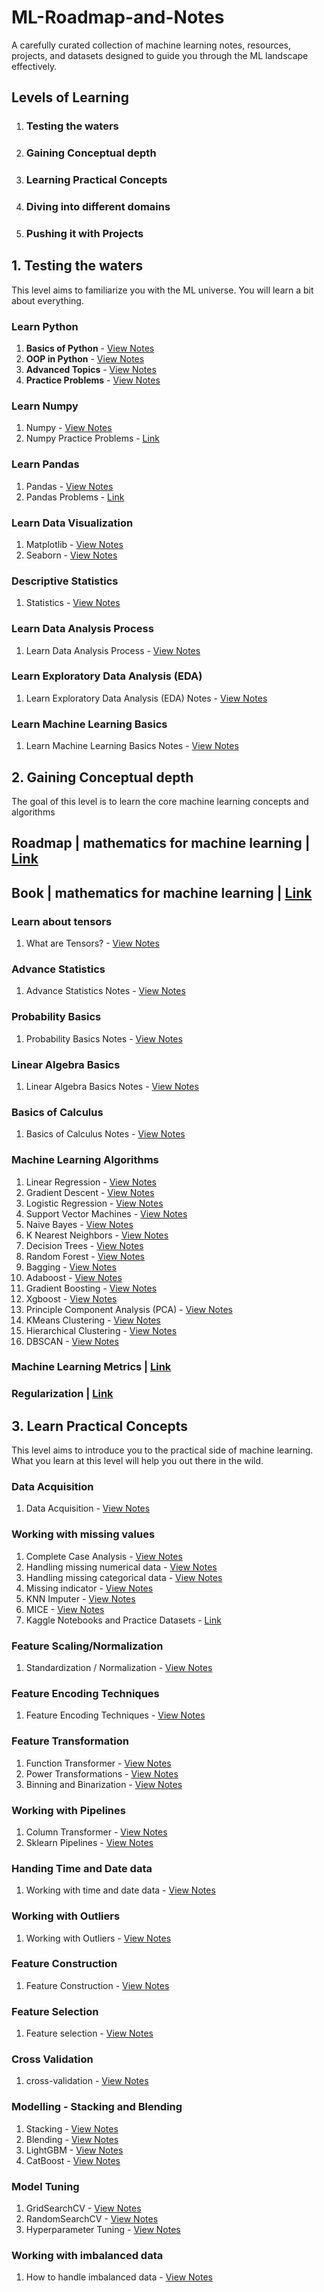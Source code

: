 # ML-Roadmap-and-Notes
A carefully curated collection of machine learning notes, resources, projects, and datasets designed to guide you through the ML landscape effectively.

## Levels of Learning
1. ### Testing the waters
2. ### Gaining Conceptual depth
3. ### Learning Practical Concepts
4. ### Diving into different domains
5. ### Pushing it with Projects

## 1. Testing the waters 

This level aims to familiarize you with the ML universe. You will learn a bit about everything.

### Learn Python  

1. **Basics of Python** - [View Notes](https://github.com/AdilShamim8/ML-Roadmap-and-Notes/tree/main/1.%20Testing%20the%20waters/1.%20Learn%20Python/1.%20Basics%20of%20Python)   
2. **OOP in Python** - [View Notes](https://github.com/AdilShamim8/ML-Roadmap-and-Notes/tree/main/1.%20Testing%20the%20waters/1.%20Learn%20Python/2.%20OOP%20in%20Python)   
3. **Advanced Topics** - [View Notes](https://github.com/AdilShamim8/ML-Roadmap-and-Notes/tree/main/1.%20Testing%20the%20waters/1.%20Learn%20Python/3.%20Advance%20Topics)   
4. **Practice Problems** - [View Notes](https://github.com/AdilShamim8/ML-Roadmap-and-Notes/blob/main/1.%20Testing%20the%20waters/1.%20Learn%20Python/Exercise.ipynb)  

### Learn Numpy 
1. Numpy  - [View Notes](https://github.com/AdilShamim8/ML-Roadmap-and-Notes/blob/main/1.%20Testing%20the%20waters/2.%20Learn%20Numpy/Numpy.ipynb) 
2. Numpy Practice Problems - [Link](https://github.com/AdilShamim8/ML-Roadmap-and-Notes/blob/main/1.%20Testing%20the%20waters/2.%20Learn%20Numpy/100_Numpy_exercises.ipynb) 

### Learn Pandas 
1. Pandas  - [View Notes](https://github.com/AdilShamim8/ML-Roadmap-and-Notes/tree/main/1.%20Testing%20the%20waters/3.%20Learn%20Pandas)
2. Pandas Problems - [Link](https://github.com/AdilShamim8/ML-Roadmap-and-Notes/blob/main/1.%20Testing%20the%20waters/3.%20Learn%20Pandas/100-pandas-puzzles.ipynb) 

### Learn Data Visualization 
1. Matplotlib - [View Notes](https://github.com/AdilShamim8/ML-Roadmap-and-Notes/tree/main/1.%20Testing%20the%20waters/4.%20Learn%20Data%20Visualization/Matplotlib)
2. Seaborn - [View Notes](https://github.com/AdilShamim8/ML-Roadmap-and-Notes/tree/main/1.%20Testing%20the%20waters/4.%20Learn%20Data%20Visualization/Seaborn)

### Descriptive Statistics 
1. Statistics  - [View Notes](https://github.com/AdilShamim8/ML-Roadmap-and-Notes/tree/main/1.%20Testing%20the%20waters/5.%20Descriptive%20Statistics)

### Learn Data Analysis Process 
1. Learn Data Analysis Process - [View Notes](https://github.com/AdilShamim8/ML-Roadmap-and-Notes/tree/main/1.%20Testing%20the%20waters/6.%20Learn%20Data%20Analysis%20Process)

### Learn Exploratory Data Analysis (EDA) 
1. Learn Exploratory Data Analysis (EDA) Notes - [View Notes](https://github.com/AdilShamim8/ML-Roadmap-and-Notes/tree/main/1.%20Testing%20the%20waters/7.%20Learn%20Exploratory%20Data%20Analysis%20(EDA)) 

### Learn Machine Learning Basics 
1. Learn Machine Learning Basics Notes - [View Notes](https://github.com/AdilShamim8/ML-Roadmap-and-Notes/tree/main/1.%20Testing%20the%20waters/8.%20Learn%20Machine%20Learning%20Basics) 

## 2. Gaining Conceptual depth 

The goal of this level is to learn the core machine learning concepts and algorithms

## Roadmap | mathematics for machine learning  | [Link](https://docs.google.com/spreadsheets/d/10spJMs0Zmv5cugfFjJVc4MudyOVjl_16Ef5z54oxqnM/edit?gid=0#gid=0)
## Book    | mathematics for machine learning  | [Link](https://github.com/mml-book/mml-book.github.io)

### Learn about tensors 
1. What are Tensors? -  [View Notes](https://github.com/AdilShamim8/ML-Roadmap-and-Notes/tree/main/2.%20Gaining%20Conceptual%20depth/1.%20Learn%20about%20tensors) 
### Advance Statistics
1. Advance Statistics Notes  - [View Notes](https://github.com/AdilShamim8/ML-Roadmap-and-Notes/tree/main/2.%20Gaining%20Conceptual%20depth/2.%20Advance%20Statistics) 
### Probability Basics
1. Probability Basics Notes - [View Notes](https://github.com/AdilShamim8/ML-Roadmap-and-Notes/tree/main/2.%20Gaining%20Conceptual%20depth/3.%20Probability%20Basics)
### Linear Algebra Basics
1. Linear Algebra Basics Notes - [View Notes](https://github.com/AdilShamim8/ML-Roadmap-and-Notes/tree/main/2.%20Gaining%20Conceptual%20depth/4.%20Linear%20Algebra%20Basics)
### Basics of Calculus
1. Basics of Calculus Notes -  [View Notes](https://github.com/AdilShamim8/ML-Roadmap-and-Notes/tree/main/2.%20Gaining%20Conceptual%20depth/5.%20Basics%20of%20Calculus)
### Machine Learning Algorithms
1. Linear Regression - [View Notes](https://github.com/AdilShamim8/ML-Roadmap-and-Notes/tree/main/2.%20Gaining%20Conceptual%20depth/6.%20Machine%20Learning%20Algorithms/Linear%20Regression)
2. Gradient Descent - [View Notes](https://github.com/AdilShamim8/ML-Roadmap-and-Notes/tree/main/2.%20Gaining%20Conceptual%20depth/6.%20Machine%20Learning%20Algorithms/Gradient%20Descent)
3. Logistic Regression - [View Notes](https://github.com/AdilShamim8/ML-Roadmap-and-Notes/tree/main/2.%20Gaining%20Conceptual%20depth/6.%20Machine%20Learning%20Algorithms/Logistic%20Regression)
4. Support Vector Machines - [View Notes](https://github.com/AdilShamim8/ML-Roadmap-and-Notes/tree/main/2.%20Gaining%20Conceptual%20depth/6.%20Machine%20Learning%20Algorithms/Support%20Vector%20Machines)
5. Naive Bayes - [View Notes](https://github.com/AdilShamim8/ML-Roadmap-and-Notes/tree/main/2.%20Gaining%20Conceptual%20depth/6.%20Machine%20Learning%20Algorithms/Naive%20Bayes) 
6. K Nearest Neighbors - [View Notes](https://github.com/AdilShamim8/ML-Roadmap-and-Notes/tree/main/2.%20Gaining%20Conceptual%20depth/6.%20Machine%20Learning%20Algorithms/K%20Nearest%20Neighbors)
7. Decision Trees - [View Notes](https://github.com/AdilShamim8/ML-Roadmap-and-Notes/tree/main/2.%20Gaining%20Conceptual%20depth/6.%20Machine%20Learning%20Algorithms/Decision%20Tree)
8. Random Forest - [View Notes](https://github.com/AdilShamim8/ML-Roadmap-and-Notes/tree/main/2.%20Gaining%20Conceptual%20depth/6.%20Machine%20Learning%20Algorithms/Random%20Forest)
9. Bagging - [View Notes](https://github.com/AdilShamim8/ML-Roadmap-and-Notes/tree/main/2.%20Gaining%20Conceptual%20depth/6.%20Machine%20Learning%20Algorithms/Bagging)
10. Adaboost - [View Notes](https://github.com/AdilShamim8/ML-Roadmap-and-Notes/tree/main/2.%20Gaining%20Conceptual%20depth/6.%20Machine%20Learning%20Algorithms/AdaBoost)
11. Gradient Boosting - [View Notes](https://github.com/AdilShamim8/ML-Roadmap-and-Notes/tree/main/2.%20Gaining%20Conceptual%20depth/6.%20Machine%20Learning%20Algorithms/Gradient%20Boosting)
12. Xgboost - [View Notes](https://github.com/AdilShamim8/ML-Roadmap-and-Notes/tree/main/2.%20Gaining%20Conceptual%20depth/6.%20Machine%20Learning%20Algorithms/XGBoost) 
13. Principle Component Analysis (PCA) - [View Notes](https://github.com/AdilShamim8/ML-Roadmap-and-Notes/tree/main/2.%20Gaining%20Conceptual%20depth/6.%20Machine%20Learning%20Algorithms/PCA) 
14. KMeans Clustering - [View Notes](https://github.com/AdilShamim8/ML-Roadmap-and-Notes/tree/main/2.%20Gaining%20Conceptual%20depth/6.%20Machine%20Learning%20Algorithms/K_Means) 
15. Hierarchical Clustering - [View Notes](https://github.com/AdilShamim8/ML-Roadmap-and-Notes/tree/main/2.%20Gaining%20Conceptual%20depth/6.%20Machine%20Learning%20Algorithms/Hierarchical%20Clustering) 
16. DBSCAN - [View Notes](https://github.com/AdilShamim8/ML-Roadmap-and-Notes/tree/main/2.%20Gaining%20Conceptual%20depth/6.%20Machine%20Learning%20Algorithms/DBSCAN%20Clustering)

### Machine Learning Metrics  | [Link](https://github.com/AdilShamim8/ML-Roadmap-and-Notes/tree/main/2.%20Gaining%20Conceptual%20depth/7.%20Machine%20Learning%20Metrics) 
### Regularization  | [Link](https://github.com/AdilShamim8/ML-Roadmap-and-Notes/tree/main/2.%20Gaining%20Conceptual%20depth/9.%20Regularization)

## 3. Learn Practical Concepts

This level aims to introduce you to the practical side of machine learning. What you learn at this level will help you out there in the wild.

### Data Acquisition 
1. Data Acquisition  - [View Notes](https://github.com/AdilShamim8/ML-Roadmap-and-Notes/tree/main/3.%20Learn%20Practical%20Concepts/1.%20Data%20Acquisition/Data%20Acquistion)

### Working with missing values 
1. Complete Case Analysis - [View Notes](https://github.com/AdilShamim8/ML-Roadmap-and-Notes/tree/main/3.%20Learn%20Practical%20Concepts/2.%20Working%20with%20missing%20values/1.%20Complete%20Case%20Analysis) 
2. Handling missing numerical data - [View Notes](https://github.com/AdilShamim8/ML-Roadmap-and-Notes/tree/main/3.%20Learn%20Practical%20Concepts/2.%20Working%20with%20missing%20values/2.%20Handling%20missing%20numerical%20data)
3. Handling missing categorical data - [View Notes](https://github.com/AdilShamim8/ML-Roadmap-and-Notes/tree/main/3.%20Learn%20Practical%20Concepts/2.%20Working%20with%20missing%20values/3.%20Handling%20missing%20categorical%20data)
4. Missing indicator - [View Notes](https://github.com/AdilShamim8/ML-Roadmap-and-Notes/tree/main/3.%20Learn%20Practical%20Concepts/2.%20Working%20with%20missing%20values/4.%20Missing%20indicator)
5. KNN Imputer - [View Notes](https://github.com/AdilShamim8/ML-Roadmap-and-Notes/tree/main/3.%20Learn%20Practical%20Concepts/2.%20Working%20with%20missing%20values/5.%20KNN%20Imputer) 
6. MICE - [View Notes](https://github.com/AdilShamim8/ML-Roadmap-and-Notes/tree/main/3.%20Learn%20Practical%20Concepts/2.%20Working%20with%20missing%20values/6.%20MICE)
7. Kaggle Notebooks and Practice Datasets - [Link](https://docs.google.com/document/d/1_9Y6kxNc6QTym2Y2JGEBbnCUbE1qZWLVzVXlT2eX_FQ/edit?usp=sharing)
   
### Feature Scaling/Normalization 
1. Standardization / Normalization - [View Notes](https://github.com/AdilShamim8/ML-Roadmap-and-Notes/tree/main/3.%20Learn%20Practical%20Concepts/3.%20Feature%20Scaling%20and%20Normalization)
### Feature Encoding Techniques
1. Feature Encoding Techniques - [View Notes](https://github.com/AdilShamim8/ML-Roadmap-and-Notes/tree/main/3.%20Learn%20Practical%20Concepts/4.%20Feature%20Encoding%20Techniques)
### Feature Transformation
1. Function Transformer - [View Notes](https://github.com/AdilShamim8/ML-Roadmap-and-Notes/tree/main/3.%20Learn%20Practical%20Concepts/5.%20Feature%20Transformation/1.%20FunctionTransformer)
2. Power Transformations - [View Notes](https://github.com/AdilShamim8/ML-Roadmap-and-Notes/tree/main/3.%20Learn%20Practical%20Concepts/5.%20Feature%20Transformation/2.%20Power%20Transformations)
3. Binning and Binarization - [View Notes](https://github.com/AdilShamim8/ML-Roadmap-and-Notes/tree/main/3.%20Learn%20Practical%20Concepts/5.%20Feature%20Transformation/3.%20Binning%20and%20Binarization)
### Working with Pipelines
1. Column Transformer - [View Notes](https://github.com/AdilShamim8/ML-Roadmap-and-Notes/tree/main/3.%20Learn%20Practical%20Concepts/6.%20Working%20with%20Pipelines/1.%20Column%20Transformer)
2. Sklearn Pipelines - [View Notes](https://github.com/AdilShamim8/ML-Roadmap-and-Notes/tree/main/3.%20Learn%20Practical%20Concepts/6.%20Working%20with%20Pipelines/2.%20Sklearn%20Pipelines)
### Handing Time and Date data
1. Working with time and date data - [View Notes](https://github.com/AdilShamim8/ML-Roadmap-and-Notes/tree/main/3.%20Learn%20Practical%20Concepts/7.%20Handing%20Time%20and%20Date%20data/1.%20Working%20with%20time%20and%20date%20data)
### Working with Outliers
1. Working with Outliers - [View Notes](https://github.com/AdilShamim8/ML-Roadmap-and-Notes/tree/main/3.%20Learn%20Practical%20Concepts/8.%20Working%20with%20Outliers/Working%20with%20Outliers)
### Feature Construction 
1. Feature Construction - [View Notes](https://github.com/AdilShamim8/ML-Roadmap-and-Notes/tree/main/3.%20Learn%20Practical%20Concepts/9.%20Feature%20Construction/1.%20Feature%20Construction)
### Feature Selection 
1. Feature selection - [View Notes](https://github.com/AdilShamim8/ML-Roadmap-and-Notes/tree/main/3.%20Learn%20Practical%20Concepts/10.%20Feature%20Selection/Feature%20Selection)

### Cross Validation 
1. cross-validation - [View Notes](https://github.com/AdilShamim8/ML-Roadmap-and-Notes/tree/main/3.%20Learn%20Practical%20Concepts/11.%20Cross%20Validation/Cross%20Validation)

### Modelling - Stacking and Blending 
1. Stacking - [View Notes](https://github.com/AdilShamim8/ML-Roadmap-and-Notes/tree/main/3.%20Learn%20Practical%20Concepts/12.%20Modelling%20-%20Stacking%20and%20Blending/Stacking)
2. Blending - [View Notes](https://github.com/AdilShamim8/ML-Roadmap-and-Notes/tree/main/3.%20Learn%20Practical%20Concepts/12.%20Modelling%20-%20Stacking%20and%20Blending/Blending)
3. LightGBM - [View Notes](https://github.com/AdilShamim8/ML-Roadmap-and-Notes/tree/main/3.%20Learn%20Practical%20Concepts/12.%20Modelling%20-%20Stacking%20and%20Blending/LightGBM)
4. CatBoost - [View Notes](https://github.com/AdilShamim8/ML-Roadmap-and-Notes/tree/main/3.%20Learn%20Practical%20Concepts/12.%20Modelling%20-%20Stacking%20and%20Blending/CatBoost)

### Model Tuning
1. GridSearchCV - [View Notes](https://github.com/AdilShamim8/ML-Roadmap-and-Notes/tree/main/3.%20Learn%20Practical%20Concepts/13.%20Model%20Tuning/GridSearchCV)
2. RandomSearchCV - [View Notes](https://github.com/AdilShamim8/ML-Roadmap-and-Notes/tree/main/3.%20Learn%20Practical%20Concepts/13.%20Model%20Tuning/RandomSearchCV)
3. Hyperparameter Tuning - [View Notes](https://github.com/AdilShamim8/ML-Roadmap-and-Notes/tree/main/3.%20Learn%20Practical%20Concepts/13.%20Model%20Tuning/Hyperparameter%20Tuning)

### Working with imbalanced data 
1. How to handle imbalanced data - [View Notes](https://github.com/AdilShamim8/ML-Roadmap-and-Notes/tree/main/3.%20Learn%20Practical%20Concepts/14.%20Working%20with%20imbalanced%20data/Handling%20imbalanced%20dataset)
